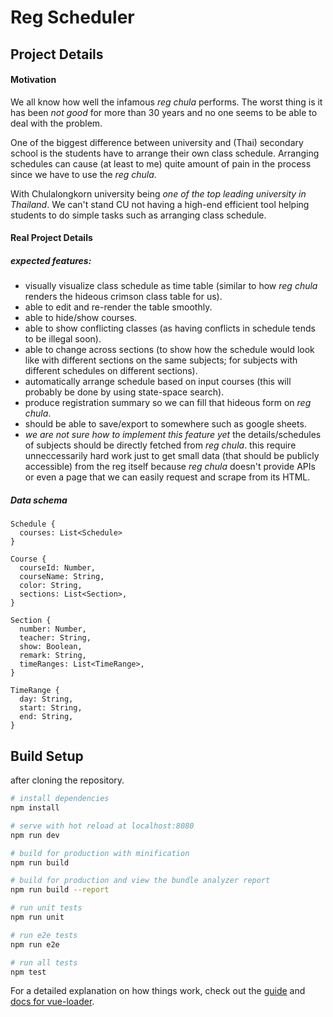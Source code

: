 # Reg Scheduler

## Project Details

#### Motivation

We all know how well the infamous _reg chula_ performs. The worst thing is it has been _not good_ for more than 30 years and no one seems to be able to deal with the problem.

One of the biggest difference between university and (Thai) secondary school is the students have to arrange their own class schedule. Arranging schedules can cause (at least to me) quite amount of pain in the process since we have to use the _reg chula_.

With Chulalongkorn university being _one of the top leading university in Thailand_. We can't stand CU not having a high-end efficient tool helping students to do simple tasks such as arranging class schedule.

#### Real Project Details

##### expected features:
 - visually visualize class schedule as time table (similar to how _reg chula_ renders the hideous crimson class table for us).
 - able to edit and re-render the table smoothly.
 - able to hide/show courses.
 - able to show conflicting classes (as having conflicts in schedule tends to be illegal soon).
 - able to change across sections (to show how the schedule would look like with different sections on the same subjects; for subjects with different schedules on different sections).
 - automatically arrange schedule based on input courses (this will probably be done by using state-space search).
 - produce registration summary so we can fill that hideous form on _reg chula_.
 - should be able to save/export to somewhere such as google sheets.
 - _we are not sure how to implement this feature yet_ the details/schedules of subjects should be directly fetched from _reg chula_. this require unneccessarily hard work just to get small data (that should be publicly accessible) from the reg itself because _reg chula_ doesn't provide APIs or even a page that we can easily request and scrape from its HTML.

##### Data schema

```
Schedule {
  courses: List<Schedule>
}

Course {
  courseId: Number,
  courseName: String,
  color: String,
  sections: List<Section>,
}

Section {
  number: Number,
  teacher: String,
  show: Boolean,
  remark: String,
  timeRanges: List<TimeRange>,
}

TimeRange {
  day: String,
  start: String,
  end: String,
}
```

## Build Setup

after cloning the repository.

``` bash
# install dependencies
npm install

# serve with hot reload at localhost:8080
npm run dev

# build for production with minification
npm run build

# build for production and view the bundle analyzer report
npm run build --report

# run unit tests
npm run unit

# run e2e tests
npm run e2e

# run all tests
npm test
```

For a detailed explanation on how things work, check out the [guide](http://vuejs-templates.github.io/webpack/) and [docs for vue-loader](http://vuejs.github.io/vue-loader).
